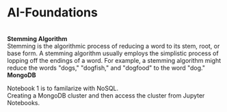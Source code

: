 # AI-Foundations

<br>
<strong>Stemming Algorithm</strong><br>
Stemming is the algorithmic process of reducing a word to its stem, root, or base form. A stemming algorithm usually employs the simplistic process of lopping off the endings of a word. For example, a stemming algorithm might reduce the words "dogs," "dogfish," and "dogfood" to the word "dog."
<br>
<strong>MongoDB</strong>
<p>Notebook 1 is to familarize with NoSQL.<br>Creating a MongoDB cluster and then access the cluster from Jupyter Notebooks.</p>
